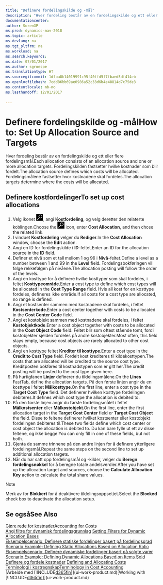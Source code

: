 ```yaml
---
title: "Definere fordelingskilde og -mål"
description: "Hver fordeling består av en fordelingskilde og ett eller flere fordelingsmål. Fordelingskilden fastsetter hvilke kostnader som blir fordelt. Fordelingsmålene fastsetter hvor kostnadene skal fordeles."
documentationcenter: 
author: SorenGP
ms.prod: dynamics-nav-2018
ms.topic: article
ms.devlang: na
ms.tgt_pltfrm: na
ms.workload: na
ms.search.keywords: 
ms.date: 07/01/2017
ms.author: sgroespe
ms.translationtype: HT
ms.sourcegitcommit: 1dfba8b14019991c95f40ffd5f7fbaed5df414eb
ms.openlocfilehash: 7cdd86bb69ae0986a52c33d6b4e48814d7c75de3
ms.contentlocale: nb-no
ms.lasthandoff: 12/01/2017

---
```

# <a name="how-to-set-up-allocation-source-and-targets"></a><span data-ttu-id="22c5a-105">Definere fordelingskilde og -mål</span><span class="sxs-lookup"><span data-stu-id="22c5a-105">How to: Set Up Allocation Source and Targets</span></span>
<span data-ttu-id="22c5a-106">Hver fordeling består av en fordelingskilde og ett eller flere fordelingsmål.</span><span class="sxs-lookup"><span data-stu-id="22c5a-106">Each allocation consists of an allocation source and one or more allocation targets.</span></span> <span data-ttu-id="22c5a-107">Fordelingskilden fastsetter hvilke kostnader som blir fordelt.</span><span class="sxs-lookup"><span data-stu-id="22c5a-107">The allocation source defines which costs will be allocated.</span></span> <span data-ttu-id="22c5a-108">Fordelingsmålene fastsetter hvor kostnadene skal fordeles.</span><span class="sxs-lookup"><span data-stu-id="22c5a-108">The allocation targets determine where the costs will be allocated.</span></span>  

## <a name="to-set-up-cost-allocations"></a><span data-ttu-id="22c5a-109">Definere kostfordelinger</span><span class="sxs-lookup"><span data-stu-id="22c5a-109">To set up cost allocations</span></span>  
1.  <span data-ttu-id="22c5a-110">Velg ikonet ![Søk etter side eller rapport](media/ui-search/search_small.png "Søk etter side eller rapport"), angi **Kostfordeling**, og velg deretter den relaterte koblingen.</span><span class="sxs-lookup"><span data-stu-id="22c5a-110">Choose the ![Search for Page or Report](media/ui-search/search_small.png "Search for Page or Report icon") icon, enter **Cost Allocation**, and then chose the related link.</span></span>  
2.  <span data-ttu-id="22c5a-111">I vinduet **Kostfordeling** velger du **Rediger**.</span><span class="sxs-lookup"><span data-stu-id="22c5a-111">In the **Cost Allocation** window, choose the **Edit** action.</span></span>  
3.  <span data-ttu-id="22c5a-112">Angi en ID for fordelingskilde i **ID**-feltet.</span><span class="sxs-lookup"><span data-stu-id="22c5a-112">Enter an ID for the allocation source in the **ID** field.</span></span>  
4.  <span data-ttu-id="22c5a-113">Definer et nivå som et tall mellom 1 og 99 i **Nivå**-feltet.</span><span class="sxs-lookup"><span data-stu-id="22c5a-113">Define a level as a number between 1 and 99 in the **Level** field.</span></span> <span data-ttu-id="22c5a-114">Fordelingsbokføringen vil følge rekkefølgen på nivåene.</span><span class="sxs-lookup"><span data-stu-id="22c5a-114">The allocation posting will follow the order of the levels.</span></span>  
5.  <span data-ttu-id="22c5a-115">Angi en kosttype for å definere hvilke kosttyper som skal fordeles, i feltet **Kosttypeområde**.</span><span class="sxs-lookup"><span data-stu-id="22c5a-115">Enter a cost type to define which cost types will be allocated in the **Cost Type Range** field.</span></span> <span data-ttu-id="22c5a-116">Hvis all kost for en kosttype fordeles, defineres ikke område.</span><span class="sxs-lookup"><span data-stu-id="22c5a-116">If all costs for a cost type are allocated, no range is defined.</span></span>  
6.  <span data-ttu-id="22c5a-117">Angi et kostsenter sammen med kostnadene skal fordeles, i feltet **Kostsenterkode**.</span><span class="sxs-lookup"><span data-stu-id="22c5a-117">Enter a cost center together with costs to be allocated in the **Cost Center Code** field.</span></span>  
7.  <span data-ttu-id="22c5a-118">Angi et kostobjekt sammen med kostnadene skal fordeles, i feltet **Kostobjektkode**.</span><span class="sxs-lookup"><span data-stu-id="22c5a-118">Enter a cost object together with costs to be allocated in the **Cost Object Code** field.</span></span> <span data-ttu-id="22c5a-119">Feltet blir som oftest stående tomt, fordi kostobjekter sjelden fordeles på andre kostobjekter.</span><span class="sxs-lookup"><span data-stu-id="22c5a-119">Most often, this field stays empty, because cost objects are rarely allocated to other cost objects.</span></span>  
8.  <span data-ttu-id="22c5a-120">Angi en kosttype feltet **Krediter til kosttype**.</span><span class="sxs-lookup"><span data-stu-id="22c5a-120">Enter a cost type in the **Credit to Cost Type** field.</span></span> <span data-ttu-id="22c5a-121">Fordelt kost krediteres til kildekosttypen.</span><span class="sxs-lookup"><span data-stu-id="22c5a-121">The costs that are allocated will be credited to the source cost type.</span></span> <span data-ttu-id="22c5a-122">Kreditposten bokføres til kostnadstypen som er gitt her.</span><span class="sxs-lookup"><span data-stu-id="22c5a-122">The credit posting will be posted to the cost type given here.</span></span>  
9. <span data-ttu-id="22c5a-123">På hurtigfanen **Linjer** definerer du tildelingsmålene.</span><span class="sxs-lookup"><span data-stu-id="22c5a-123">On the **Lines** FastTab, define the allocation targets.</span></span> <span data-ttu-id="22c5a-124">På den første linjen angir du en kosttype i feltet **Målkosttype**.</span><span class="sxs-lookup"><span data-stu-id="22c5a-124">On the first line, enter a cost type in the **Target Cost Type** field.</span></span> <span data-ttu-id="22c5a-125">Det definerer hvilken kosttype fordelingen debiteres.</span><span class="sxs-lookup"><span data-stu-id="22c5a-125">It defines which cost type the allocation is debited to.</span></span>  
10. <span data-ttu-id="22c5a-126">På den første linjen angir du første fordelingsmålet i feltet **Målkostsenter** eller **Målkostobjekt**.</span><span class="sxs-lookup"><span data-stu-id="22c5a-126">On the first line, enter the first allocation target in the **Target Cost Center** field or **Target Cost Object** the field.</span></span> <span data-ttu-id="22c5a-127">Disse to feltene definerer hvilket kostsenter eller kostobjekt fordelingen debiteres til.</span><span class="sxs-lookup"><span data-stu-id="22c5a-127">These two fields define which cost center or cost object the allocation is debited to.</span></span> <span data-ttu-id="22c5a-128">Du kan bare fylle ut ett av disse feltene, og ikke begge.</span><span class="sxs-lookup"><span data-stu-id="22c5a-128">You can only fill in one of these fields, but not both.</span></span>  
11. <span data-ttu-id="22c5a-129">Gjenta de samme trinnene på den andre linjen for å definere ytterligere fordelingsmål.</span><span class="sxs-lookup"><span data-stu-id="22c5a-129">Repeat the same steps on the second line to set up additional allocation targets.</span></span>  
12. <span data-ttu-id="22c5a-130">Når du har satt opp fordelingsmål og -kilder, velger du **Beregn fordelingsnøkkel** for å beregne totale andelsverdier.</span><span class="sxs-lookup"><span data-stu-id="22c5a-130">After you have set up the allocation target and sources, choose the **Calculate Allocation Key** action to calculate the total share values.</span></span>  

> [!NOTE]  
>  <span data-ttu-id="22c5a-131">Merk av for **Blokkert** for å deaktivere tildelingsoppsettet.</span><span class="sxs-lookup"><span data-stu-id="22c5a-131">Select the **Blocked** check box to deactivate the allocation setup.</span></span>  

## <a name="see-also"></a><span data-ttu-id="22c5a-132">Se også</span><span class="sxs-lookup"><span data-stu-id="22c5a-132">See Also</span></span>  
[<span data-ttu-id="22c5a-133">Gjøre rede for kostnader</span><span class="sxs-lookup"><span data-stu-id="22c5a-133">Accounting for Costs</span></span>](finance-manage-cost-accounting.md)  
 <span data-ttu-id="22c5a-134">[Angi filtre for dynamisk fordelingsgrunnlag](finance-setting-filters-for-dynamic-allocation-bases.md) </span><span class="sxs-lookup"><span data-stu-id="22c5a-134">[Setting Filters for Dynamic Allocation Bases](finance-setting-filters-for-dynamic-allocation-bases.md) </span></span>  
 <span data-ttu-id="22c5a-135">[Eksempelscenario: Definere statiske fordelinger basert på fordelingsgrad](finance-scenario-example-defining-static-allocations-based-on-allocation-ratio.md) </span><span class="sxs-lookup"><span data-stu-id="22c5a-135">[Scenario Example: Defining Static Allocations Based on Allocation Ratio](finance-scenario-example-defining-static-allocations-based-on-allocation-ratio.md) </span></span>  
 <span data-ttu-id="22c5a-136">[Eksempelscenario: Definere dynamiske fordelinger basert på solgte varer](finance-scenario-example-defining-dynamic-allocations-based-on-items-sold.md) </span><span class="sxs-lookup"><span data-stu-id="22c5a-136">[Scenario Example: Defining Dynamic Allocations Based on Items Sold](finance-scenario-example-defining-dynamic-allocations-based-on-items-sold.md) </span></span>  
 <span data-ttu-id="22c5a-137">[Definere og fordele kostnader](finance-define-and-allocate-costs.md) </span><span class="sxs-lookup"><span data-stu-id="22c5a-137">[Defining and Allocating Costs](finance-define-and-allocate-costs.md) </span></span>  
 [<span data-ttu-id="22c5a-138">Terminologi i kostregnskap</span><span class="sxs-lookup"><span data-stu-id="22c5a-138">Terminology in Cost Accounting</span></span>](finance-terminology-in-cost-accounting.md)  
 <span data-ttu-id="22c5a-139">[Arbeide med [!INCLUDE[d365fin](includes/d365fin_md.md)]](ui-work-product.md)</span><span class="sxs-lookup"><span data-stu-id="22c5a-139">[Working with [!INCLUDE[d365fin](includes/d365fin_md.md)]](ui-work-product.md)</span></span>

